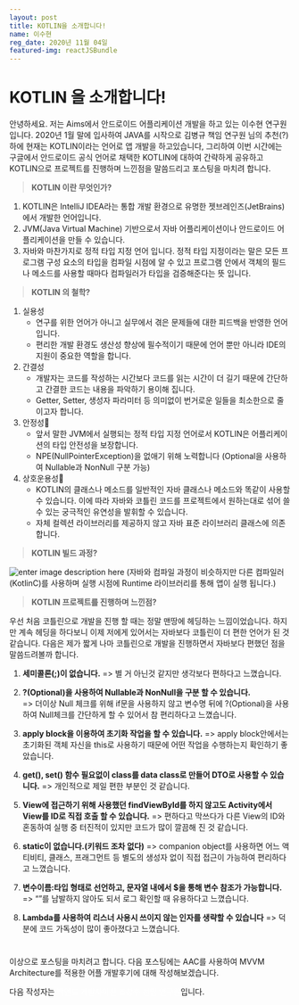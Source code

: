 ```yaml
---
layout: post
title: KOTLIN을 소개합니다!
name: 이수현
reg_date: 2020년 11월 04일
featured-img: reactJSBundle
---
```


# **KOTLIN** **을**  **소개합니다**!
안녕하세요. 저는 Aims에서 안드로이드 어플리케이션 개발을 하고 있는 이수현 연구원 입니다.
2020년 1월 말에 입사하여 JAVA를 시작으로  김병규 책임 연구원 님의 추천(?)하에 현재는 KOTLIN이라는 언어로 앱 개발을 하고있습니다,
그리하여  이번  시간에는  구글에서  안드로이드  공식  언어로  채택한 KOTLIN에  대하여  간략하게  공유하고 KOTLIN으로  프로젝트를  진행하며  느낀점을  말씀드리고  포스팅을  마치려  합니다.

> **KOTLIN 이란 무엇인가?**

 1. KOTLIN은 IntelliJ IDEA라는 통합 개발 환경으로 유명한 젯브레인즈(JetBrains)에서 개발한 언어입니다.
 2. JVM(Java Virtual Machine) 기반으로서 자바 어플리케이션이나 안드로이드 어플리케이션을 만들 수 있습니다.
 3. 자바와 마찬가지로 정적 타입 지정 언어 입니다. 정적 타입 지정이라는 말은 모든 프로그램 구성 요소의 타입을 컴파일 시점에 알 수 있고 프로그램 안에서 객체의 필드나 메소드를 사용할 때마다 컴파일러가 타입을 검증해준다는 뜻 입니다.

> **KOTLIN 의 철학?**

 1. 실용성
	- 연구를 위한 언어가 아니고 실무에서 겪은 문제들에 대한 피드백을 반영한 언어입니다.
	- 편리한  개발  환경도  생산성  향상에  필수적이기  때문에  언어  뿐만  아니라 IDE의  지원이  중요한  역할을  합니다.
2. 간결성
	- 개발자는  코드를  작성하는  시간보다  코드를  읽는  시간이  더  길기  때문에  간단하고  간결한  코드는  내용을  파악하기  용이해  집니다.
	- Getter, Setter, 생성자  파라미터  등  의미없이  번거로운  일들을  최소한으로  줄이고자  합니다.
 3. 안정성
	- 앞서  말한 JVM에서  실행되는  정적  타입  지정  언어로서 KOTLIN은  어플리케이션의  타입  안전성을  보장합니다.
	- NPE(NullPointerException)을 없애기 위해 노력합니다 (Optional을 사용하여 Nullable과 NonNull 구분 가능)
 4. 상호운용성
	- KOTLIN의  클래스나  메소드를  일반적인  자바  클래스나  메소드와  똑같이  사용할  수  있습니다. 이에  따라  자바와  코틀린  코드를  프로젝트에서  원하는대로  섞어  쓸  수  있는  궁극적인  유연성을  발휘할  수  있습니다.
	- 자체  컬렉션  라이브러리를  제공하지  않고  자바  표준  라이브러리  클래스에  의존합니다.
	
> **KOTLIN 빌드 과정?**

![enter image description here](https://photos.google.com/album/AF1QipNcJrli6k84lqyUkCpfacDtOKy-GPKMerKuRAE/photo/AF1QipPRsC1g7A_WngGNWMako7Qgd4-lrD6l4MGikq4)
(자바와  컴파일  과정이  비슷하지만  다른  컴파일러(KotlinC)를  사용하며  실행  시점에 Runtime 라이브러리를  통해  앱이  실행  됩니다.)

> **KOTLIN 프로젝트를 진행하며 느낀점?**

우선  처음  코틀린으로  개발을  진행  할  때는  정말  맨땅에  헤딩하는  느낌이었습니다. 하지만  계속  헤딩을  하다보니  이제  저에게  있어서는  자바보다  코틀린이  더  편한  언어가  된  것  같습니다. 다음은  제가  짧게  나마  코틀린으로  개발을  진행하면서  자바보다  편했던  점을  말씀드려볼까  합니다. 

1. **세미콜론(;)이 없습니다.**
	=> 별  거  아닌것  같지만  생각보다  편하다고  느꼈습니다.
	
2. **?(Optional)을 사용하여 Nullable과 NonNull을 구분 할 수 있습니다.**	
	=> 더이상 Null 체크를  위해 if문을  사용하지  않고  변수명  뒤에 ?(Optional)을  사용하여 Null체크를  간단하게  할  수  있어서  참  편리하다고  느꼈습니다.
	
3. **apply block을 이용하여 초기화 작업을 할 수 있습니다.**
	=> apply block안에서는  초기화된  객체  자신을 this로  사용하기  때문에  어떤  작업을  수행하는지  확인하기  좋았습니다.

4. **get(), set() 함수 필요없이 class를 data class로 만들어 DTO로 사용할 수 있습니다.**
	=> 개인적으로 제일 편한 부분인 것 같습니다.

5. **View에 접근하기 위해 사용했던 findViewById를 하지 않고도 Activity에서 View를 ID로 직접 호출 할 수 있습니다.**
	=> 편하다고 막쓰다가 다른 View의 ID와 혼동하여 실행 중 터진적이 있지만 코드가 많이 깔끔해 진 것 같습니다.
	
6. **static이 없습니다.(키워드 조차 없다)**
	=> companion object를 사용하면 어느 액티비티, 클래스, 프래그먼트 등 별도의 생성자 없이 직접 접근이 가능하여 편리하다고 느꼈습니다.

7. **변수이름:타입 형태로 선언하고, 문자열 내에서 $을 통해 변수 참조가 가능합니다.**
	=> “”를 남발하지 않아도 되서 로그 확인할 때 유용하다고 느꼈습니다.

8. **Lambda를 사용하여 리스너 사용시 쓰이지 않는 인자를 생략할 수 있습니다**
	=> 덕분에  코드  가독성이  많이  좋아졌다고  느꼈습니다.

#
이상으로 포스팅을 마치려고 합니다. 
다음 포스팅에는 AAC를 사용하여 MVVM Architecture를 적용한 어플 개발후기에 대해 작성해보겠습니다.

다음 작성자는 <font color='#FFFFFF'>백엔드 개발자이신 조창후 선임 연구원</font>입니다.
